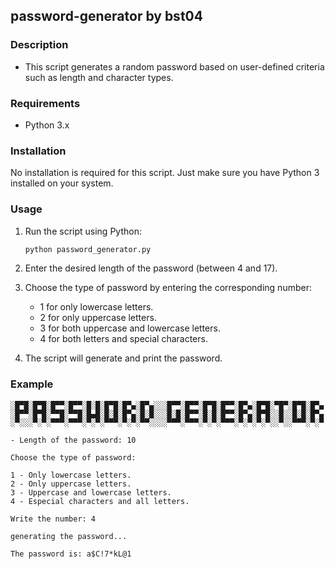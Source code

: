 ## password-generator by bst04



### Description

- This script generates a random password based on user-defined criteria such as length and character types.

### Requirements

- Python 3.x

### Installation

No installation is required for this script. Just make sure you have Python 3 installed on your system.

### Usage

1. Run the script using Python:

    ```bash
    python password_generator.py
    ```

2. Enter the desired length of the password (between 4 and 17).
3. Choose the type of password by entering the corresponding number:

    - 1 for only lowercase letters.
    - 2 for only uppercase letters.
    - 3 for both uppercase and lowercase letters.
    - 4 for both letters and special characters.

4. The script will generate and print the password.

### Example

```plaintext
░█▀█░█▀█░█▀▀░█▀▀░█░█░█▀█░█▀▄░█▀▄░░░█▀▀░█▀▀░█▀█░█▀▀░█▀▄░█▀█░▀█▀░█▀█░█▀▄
░█▀▀░█▀█░▀▀█░▀▀█░█▄█░█░█░█▀▄░█░█░░░█░█░█▀▀░█░█░█▀▀░█▀▄░█▀█░░█░░█░█░█▀▄
░▀░░░▀░▀░▀▀▀░▀▀▀░▀░▀░▀▀▀░▀░▀░▀▀░░░░▀▀▀░▀▀▀░▀░▀░▀▀▀░▀░▀░▀░▀░░▀░░▀▀▀░▀░▀

- Length of the password: 10

Choose the type of password:

1 - Only lowercase letters.
2 - Only uppercase letters.
3 - Uppercase and lowercase letters.
4 - Especial characters and all letters.

Write the number: 4

generating the password...

The password is: a$C!7*kL@1
